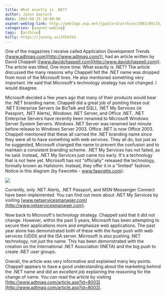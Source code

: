 ```yaml
---
title: What exactly is .NET?
author: Jason Gaylord
date: 2003-08-25 10:09:00
aspnet-weblog-link: http://weblogs.asp.net/jgaylord/archive/2003/08/25/25253.aspx
categories: [aspnet-weblog]
tags:  [archive]
bitly: https://jasong.us/3fEXYkS
---
```


One of the magazines I receive called Application Development Trends ([www.adtmag.com](http://www.adtmag.com/)), had an article written by David Chappell ([www.davidchappell.com](http://www.davidchappell.com)). The article was titled, One more time: What exactly is .NET? The article discussed the many reasons why Chappell felt the .NET name was dropped from most of the Microsoft lines. He also mentioned something very important. He said that Microsoft's technology strategy has not changed. I would disagree.

Microsoft decided a few years ago that many of their products would bear the .NET branding name. Chappell did a great job of pointing these out: .NET Enterprise Servers (ie BizTalk and SQL), .NET My Services (ie Passport, .NET Alerts), Windows .NET Server, and Office .NET. .NET Enterprise Servers have recently been renamed to Microsoft Windows Server System Servers. Windows .NET Server was renamed last minute before release to Windows Server 2003. Office .NET is now Office 2003. Chappell mentioned that these all carried the .NET branding name since they were all to have something with web services. They all do, but just as he suggested, Microsoft changed the name to prevent the confusion and to maintain a consistent branding scheme. .NET My Services has not failed, as he said. Instead, .NET My Services just came too early. It's a technology that is not here yet. Microsoft has not "officially" released the technology, formally known as Hailstorm. Instead, they offer it in a "limited" fashion. Notice in this diagram (by Fawcette - www.fawcette.com):

![](https://cdn.jasongaylord.com/images/2003/08/25/dm0203XML_f1.gif)

Currently, only .NET Alerts, .NET Passport, and MSN Messenger Connect have been implemented. You can find out more about .NET My Services by visiting [www.netservicesmanager.com](http://www.netservicesmanager.com).

Now back to Microsoft's technology strategy. Chappell said that it did not change. However, within the past 5 years, Microsoft has been attempting to secure their applications more and emphasize web applications. The past year alone has demonstrated both of these with the huge push with web services (UDDI) and the ISA server. Microsoft is also pushing .NET technology, not just the name. This has been demonstrated with the creation on the International .NET Association (INETA) and the big push to create .NET user groups.

Overall, the article was very informative and explained many key points. Chappell appears to have a good understanding about the marketing behind the .NET name and did an excellent job explaining the reasoning for the change of name. You can read the article by visiting [http://www.adtmag.com/article.asp?id=8003](http://www.adtmag.com/article.asp?id=8003).
